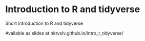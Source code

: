 # Introduction to R and tidyverse
Short introduction to R and tidyverse

Available as slides at nktvslv.github.io/intro_r_tidyverse/

